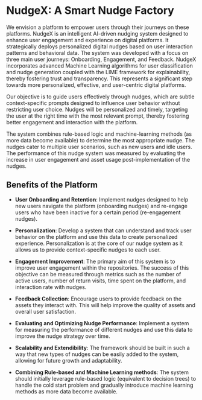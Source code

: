 # NudgeX: A Smart Nudge Factory

We envision a platform to empower users through their journeys on these platforms. NudgeX is an intelligent AI-driven nudging system designed to enhance user engagement and experience on digital platforms. It strategically deploys personalized digital nudges based on user interaction patterns and behavioral data. The system was developed with a focus on three main user journeys: Onboarding, Engagement, and Feedback. NudgeX incorporates advanced Machine Learning algorithms for user classification and nudge generation coupled with the LIME framework for explainability, thereby fostering trust and transparency. This represents a significant step towards more personalized, effective, and user-centric digital platforms.

Our objective is to guide users effectively through nudges, which are subtle context-specific prompts designed to influence user behavior without restricting user choice. Nudges will be personalized and timely, targeting the user at the right time with the most relevant prompt, thereby fostering better engagement and interaction with the platform.

The system combines rule-based logic and machine-learning methods (as more data become available) to determine the most appropriate nudge. The nudges cater to multiple user scenarios, such as new users and idle users. The performance of this nudge system was measured by evaluating the increase in user engagement and asset usage post-implementation of the nudges.

## Benefits of the Platform

- **User Onboarding and Retention**: Implement nudges designed to help new users navigate the platform (onboarding nudges) and re-engage users who have been inactive for a certain period (re-engagement nudges). 

- **Personalization**: Develop a system that can understand and track user behavior on the platform and use this data to create personalized experience. Personalization is at the core of our nudge system as it allows us to provide context-specific nudges to each user.

- **Engagement Improvement**: The primary aim of this system is to improve user engagement within the repositories. The success of this objective can be measured through metrics such as the number of active users, number of return visits, time spent on the platform, and interaction rate with nudges.

- **Feedback Collection**: Encourage users to provide feedback on the assets they interact with. This will help improve the quality of assets and overall user satisfaction.

- **Evaluating and Optimizing Nudge Performance**: Implement a system for measuring the performance of different nudges and use this data to improve the nudge strategy over time.

- **Scalability and Extendibility**: The framework should be built in such a way that new types of nudges can be easily added to the system, allowing for future growth and adaptability.

- **Combining Rule-based and Machine Learning methods**: The system should initially leverage rule-based logic (equivalent to decision trees) to handle the cold start problem and gradually introduce machine learning methods as more data become available.
